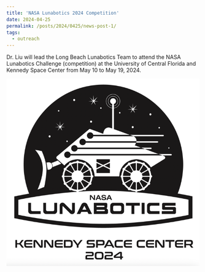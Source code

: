 ```yaml
---
title: 'NASA Lunabotics 2024 Competition'
date: 2024-04-25
permalink: /posts/2024/0425/news-post-1/
tags:
  - outreach
---
```


Dr. Liu will lead the Long Beach Lunabotics Team to attend the NASA Lunabotics Challenge (competition) at the University of Central Florida and Kennedy Space Center from May 10 to May 19, 2024.

![alt text](../images/NASA_Lunabotics_2024.png "NASA Lunabotics 2024")



